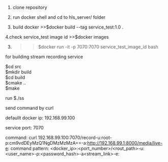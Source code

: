 

1. clone repository

2. run docker shell and cd to hls_server/ folder

3. build docker >>$docker build --tag service_test:1.0 .
	
4.check service_test image id  >>$docker images
	
3. >>$docker run -it -p 7070:7070 service_test_image_id bash


for building stream recording service

   $cd src\
   $mkdir build\
   $cd build\
   $cmake ..\
   $make

run 
   $./ss
   
send command by curl

defaullt docker ip: 192.168.99.100

service port: 7070

command: curl 192.168.99.100:7070/record-u:root-p:cm9vdDEyMzQ1NgDMzMzMzA==-a:http://192.168.99.1:8000/media/live-e:
command pattern: <docker_ip>:<port_number>/<rout_path>-u:<user_name>-p:<password_hash>-a<stream_link>-e:



